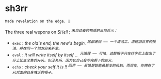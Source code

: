 # sh3rr

~~~ 
Made revelation on the edge. 🦉
~~~

The three real wepons on *SHell* : <sup><kbd><var>来自过去的物质的三项启示：</var></kbd></sup>

- `exec` : *the old's end, the new's begin.* <sup><kbd><var>尾部递归 —— 一个清洁工。清理旧世界的残渣，并在同一个地方迎来新生。</var></kbd></sup>
- `eval` : *it will write itself by itself ...* <sup><kbd><var>元编程 —— 可惜，这群猴子只在打字机上敲出了莎士比亚全集的开头。但没关系，因为它自己会写完剩下的部分。</var></kbd></sup>
- `echo` : *check your self it is !!* <sup><kbd><var>回声 —— 反馈是智能最基本的机制。而现在，你拥有了从对面向自身喊话的嗓子。</var></kbd></sup>
